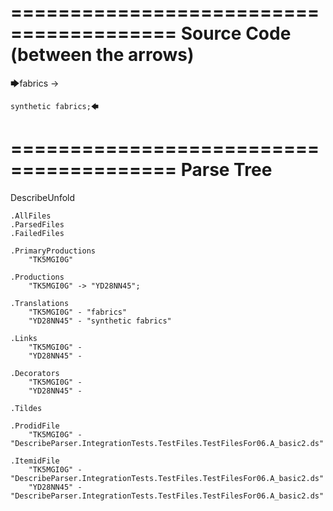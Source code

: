 ========================================
Source Code (between the arrows)
========================================

🡆fabrics -> 
	
	synthetic fabrics;🡄

========================================
Parse Tree
========================================
DescribeUnfold

    .AllFiles
    .ParsedFiles
    .FailedFiles

    .PrimaryProductions
        "TK5MGI0G" 

    .Productions
        "TK5MGI0G" -> "YD28NN45";

    .Translations
        "TK5MGI0G" - "fabrics"
        "YD28NN45" - "synthetic fabrics"

    .Links
        "TK5MGI0G" - 
        "YD28NN45" - 

    .Decorators
        "TK5MGI0G" - 
        "YD28NN45" - 

    .Tildes

    .ProdidFile
        "TK5MGI0G" - "DescribeParser.IntegrationTests.TestFiles.TestFilesFor06.A_basic2.ds"

    .ItemidFile
        "TK5MGI0G" - "DescribeParser.IntegrationTests.TestFiles.TestFilesFor06.A_basic2.ds"
        "YD28NN45" - "DescribeParser.IntegrationTests.TestFiles.TestFilesFor06.A_basic2.ds"

